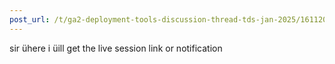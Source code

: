 ```yaml
---
post_url: /t/ga2-deployment-tools-discussion-thread-tds-jan-2025/161120/69
---
```

sir ühere i üill get the live session link or notification